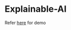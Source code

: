 # Explainable-AI

Refer [here](https://colab.research.google.com/drive/1XnDVonlYbjvfrR8E6wnUy_GAuZuIn-F4?usp=sharing) for demo
